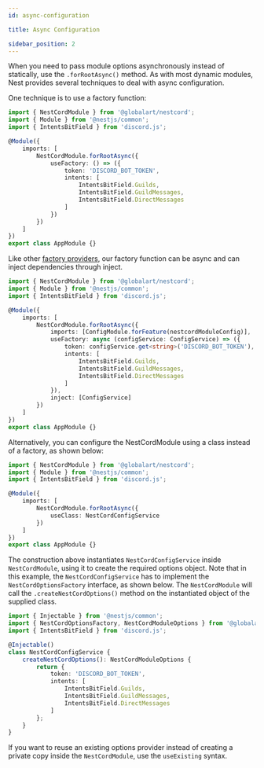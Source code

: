 ```yaml
---
id: async-configuration

title: Async Configuration

sidebar_position: 2
---
```


When you need to pass module options asynchronously instead of statically, use the `.forRootAsync()` method. As with most dynamic modules, Nest provides several techniques to deal with async configuration.

One technique is to use a factory function:

```typescript title="src/app.module.ts"
import { NestCordModule } from '@globalart/nestcord';
import { Module } from '@nestjs/common';
import { IntentsBitField } from 'discord.js';

@Module({
    imports: [
        NestCordModule.forRootAsync({
            useFactory: () => ({
                token: 'DISCORD_BOT_TOKEN',
                intents: [
                    IntentsBitField.Guilds,
                    IntentsBitField.GuildMessages,
                    IntentsBitField.DirectMessages
                ]
            })
        })
    ]
})
export class AppModule {}
```

Like other [factory providers](https://docs.nestjs.com/fundamentals/custom-providers#factory-providers-usefactory), our factory function can be async and can inject dependencies through inject.

```typescript title="src/app.module.ts"
import { NestCordModule } from '@globalart/nestcord';
import { Module } from '@nestjs/common';
import { IntentsBitField } from 'discord.js';

@Module({
    imports: [
        NestCordModule.forRootAsync({
            imports: [ConfigModule.forFeature(nestcordModuleConfig)],
            useFactory: async (configService: ConfigService) => ({
                token: configService.get<string>('DISCORD_BOT_TOKEN'),
                intents: [
                    IntentsBitField.Guilds,
                    IntentsBitField.GuildMessages,
                    IntentsBitField.DirectMessages
                ]
            }),
            inject: [ConfigService]
        })
    ]
})
export class AppModule {}
```

Alternatively, you can configure the NestCordModule using a class instead of a factory, as shown below:

```typescript title="src/app.module.ts"
import { NestCordModule } from '@globalart/nestcord';
import { Module } from '@nestjs/common';
import { IntentsBitField } from 'discord.js';

@Module({
    imports: [
        NestCordModule.forRootAsync({
            useClass: NestCordConfigService
        })
    ]
})
export class AppModule {}
```

The construction above instantiates `NestCordConfigService` inside `NestCordModule`, using it to create the required options object. Note that in this example, the `NestCordConfigService` has to implement the `NestCordOptionsFactory` interface, as shown below. The `NestCordModule` will call the `.createNestCordOptions()` method on the instantiated object of the supplied class.

```typescript title="src/discord-config.service.ts"
import { Injectable } from '@nestjs/common';
import { NestCordOptionsFactory, NestCordModuleOptions } from '@globalart/nestcord';
import { IntentsBitField } from 'discord.js';

@Injectable()
class NestCordConfigService {
    createNestCordOptions(): NestCordModuleOptions {
        return {
            token: 'DISCORD_BOT_TOKEN',
            intents: [
                IntentsBitField.Guilds,
                IntentsBitField.GuildMessages,
                IntentsBitField.DirectMessages
            ]
        };
    }
}
```

If you want to reuse an existing options provider instead of creating a private copy inside the `NestCordModule`, use the `useExisting` syntax.
